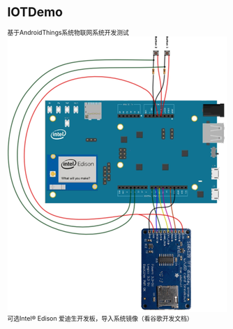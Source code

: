 # IOTDemo
基于AndroidThings系统物联网系统开发测试
![image](https://github.com/18337129968/IOTDemo/blob/master/photo/sample_schematics.png)
可选Intel® Edison 爱迪生开发板，导入系统镜像（看谷歌开发文档）
